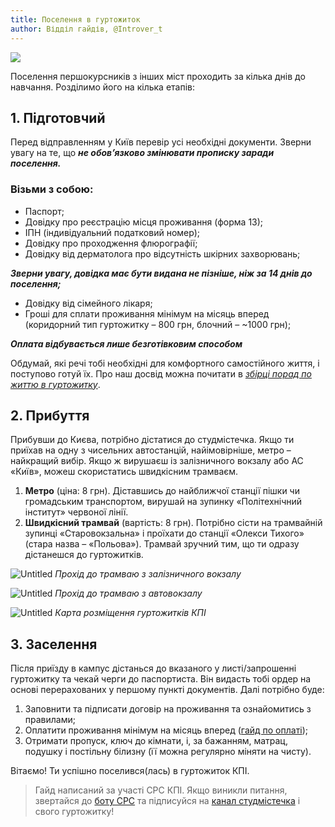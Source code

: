 ```yaml
---
title: Поселення в гуртожиток
author: Відділ гайдів, @Introver_t
---
```


![](https://telegra.ph/file/9db5ea9fa7044b44eb525.png)

Поселення першокурсників з інших міст проходить за кілька днів до навчання. Розділимо його на кілька етапів:

## 1. Підготовчий

Перед відправленням у Київ перевір усі необхідні документи. Зверни увагу на те, що ***не обов’язково змінювати прописку заради поселення.***

### Візьми з собою:

- Паспорт;
- Довідку про реєстрацію місця проживання (форма 13);
- ІПН (індивідуальний податковий номер);
- Довідку про проходження флюрографії;
- Довідку від дерматолога про відсутність шкірних захворювань;

***Зверни увагу, довідка має бути видана не пізніше, ніж за 14 днів до поселення;***

- Довідку від сімейного лікаря;
- Гроші для сплати проживання мінімум на місяць вперед (коридорний тип гуртожитку – 800 грн, блочний – ~1000 грн);

***Оплата відбувається лише безготівковим способом***

Обдумай, які речі тобі необхідні для комфортного самостійного життя, і поступово готуй їх. Про наш досвід можна почитати в *[збірці порад по життю в гуртожитку](https://telegra.ph/Sollection-of-tips-07-28)*.

## 2. Прибуття

Прибувши до Києва, потрібно дістатися до студмістечка. Якщо ти приїхав на одну з чисельних автостанцій, найімовірніше, метро – найкращий вибір. Якщо ж вирушаєш із залізничного вокзалу або АС «Київ», можеш скористатись швидкісним трамваєм.

1. **Метро** (ціна: 8 грн). Діставшись до найближчої станції пішки чи громадським транспортом, вирушай на зупинку «Політехнічний інститут» червоної лінії.
2. **Швидкісний трамвай** (вартість: 8 грн). Потрібно сісти на трамвайній зупинці «Старовокзальна» і проїхати до станції «Олекси Тихого» (стара назва – «Польова»). Трамвай зручний тим, що ти одразу дістанешся до гуртожитків.

![Untitled](https://telegra.ph/file/bdac0484a77781f70603d.png)
*Прохід до трамваю з залізничного вокзалу*

![Untitled](https://telegra.ph/file/16f13bdc7b5899b774546.png)
*Прохід до трамваю з автовокзалу*

![Untitled](https://telegra.ph/file/8157dddecf562ead8b09b.png)
*Карта розміщення гуртожитків КПІ*

## 3. Заселення

Після приїзду в кампус дістанься до вказаного у листі/запрошенні гуртожитку та чекай черги до паспортиста. Він видасть тобі ордер на основі перерахованих у першому пункті документів. Далі потрібно буде:

1. Заповнити та підписати договір на проживання та ознайомитись з правилами;
2. Оплатити проживання мінімум на місяць вперед ([гайд по оплаті](https://fictadvisor.com/articles/dorm-payment));
3. Отримати пропуск, ключ до кімнати, і, за бажанням, матрац, подушку і постільну білизну (її можна регулярно міняти на чисту).

Вітаємо! Ти успішно поселився(лась) в гуртожиток КПІ.

> Гайд написаний за участі СРС КПІ. Якщо виникли питання, звертайся до [боту СРС](https://t.me/kpicampus_bot) та підписуйся на [канал студмістечка](https://t.me/kpicampus) і свого гуртожитку!
>